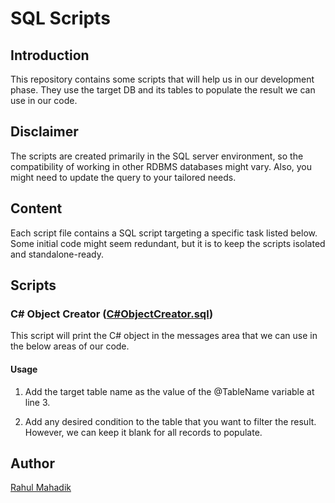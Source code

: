 # SQL Scripts

## Introduction

This repository contains some scripts that will help us in our development phase. They use the target DB and its tables to populate the result we can use in our code.

## Disclaimer

The scripts are created primarily in the SQL server environment, so the compatibility of working in other RDBMS databases might vary. Also, you might need to update the query to your tailored needs.

## Content

Each script file contains a SQL script targeting a specific task listed below. Some initial code might seem redundant, but it is to keep the scripts isolated and standalone-ready.

## Scripts

### C# Object Creator ([C#ObjectCreator.sql](https://github.com/mahadikrahul/sql-scripts/Scripts/C#ObjectCreator.sql))

This script will print the C# object in the messages area that we can use in the below areas of our code.

#### Usage

1. Add the target table name as the value of the @TableName variable at line 3.

2. Add any desired condition to the table that you want to filter the result. However, we can keep it blank for all records to populate.

## Author

[Rahul Mahadik](https://github.com/mahadikrahul)
